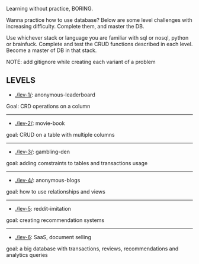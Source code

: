 Learning without practice, BORING.


Wanna practice how to use database? 
Below are some level challenges with increasing difficulty. Complete them, and master the DB.

Use whichever stack or language you are familiar with sql or nosql, python or brainfuck. Complete and test the CRUD functions described in each level. Become a master of DB in that stack. 

NOTE: add gitignore while creating each variant of a problem

## LEVELS

- [./lev-1/](./lev-1/): anonymous-leaderboard

Goal: CRD operations on a column

---

- [./lev-2/](./lev-2/): movie-book

goal: CRUD on a table with multiple columns

---

- [./lev-3/](./lev-3/): gambling-den

goal: adding comstraints to tables and transactions usage

---

- [./lev-4/](./lev-4/): anonymous-blogs

goal: how to use relationships and views

---

- [./lev-5](./lev-5): reddit-imitation

goal: creating recommendation systems

---

- [./lev-6](./lev-6/): SaaS, document selling

goal: a big database with transactions, reviews, recommendations and analytics queries

